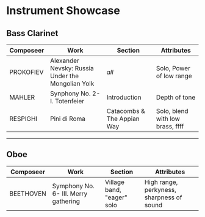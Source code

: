 # Instrument Showcase

## Bass Clarinet

Composeer | Work | Section | Attributes
----------|------|---------------------|------
PROKOFIEV | Alexander Nevsky: Russia Under the Mongolian Yolk | *all* | Solo, Power of low range
MAHLER | Synphony No. 2- I. Totenfeier | Introduction | Depth of tone
RESPIGHI | Pini di Roma | Catacombs & The Appian Way | Solo, blend with low brass, ffff

---

## Oboe

Composeer | Work | Section | Attributes
----------|------|---------------------|------
BEETHOVEN | Symphony No. 6- III. Merry gathering | Village band, "eager" solo | High range, perkyness, sharpness of sound